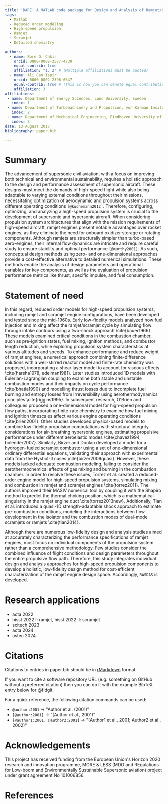 ```yaml
---
title: 'DARE: A MATLAB code package for Design and Analysis of Ramjet/scramjet Engines'
tags:
  - Matlab
  - Reduced order modeling
  - High-speed propulsion
  - Ramjet
  - Scramjet
  - Detailed chemistry 
 
authors:
  - name: Bore O. Cakir
    orcid: 0000-0002-3577-4730
    equal-contrib: true
    affiliation: "1, 2" # (Multiple affiliations must be quoted)
  - name: Ali Can Ispir
    orcid: 0000-0002-2396-6647
    equal-contrib: true # (This is how you can denote equal contributions between multiple authors)
    affiliation: 3
affiliations:
 - name: Department of Energy Sciences, Lund University, Sweden 
   index: 1
 - name: Department of Turbomachinery and Propulsion, von Karman Insitute for Fluid Dynamics, Belgium
   index: 2
 - name: Department of Mechanical Engineering, Eindhoven University of Technology, the Netherlands
   index: 3
date: 13 August 2017
bibliography: paper.bib

---
```


# Summary

The advancement of supersonic civil aviation, with a focus on improving both technical and environmental sustainability, requires a holistic approach to the design and performance assessment of supersonic aircraft. These designs must meet the demands of high-speed flight while also being adaptable to varying external conditions throughout their missions, necessitating optimization of aerodynamic and propulsion systems across different operating conditions `[@kuchemann2012]`. Therefore, configuring, optimizing, and analyzing a high-speed propulsion system is crucial to the development of supersonic and hypersonic aircraft. When considering propulsion system architectures that align with the mission requirements of high-speed aircraft, ramjet engines present notable advantages over rocket engines, as they eliminate the need for onboard oxidizer storage or rotating components. Although ramjets are structurally simpler than turbo-based aero-engines, their internal flow dynamics are intricate and require careful study to ensure stability and optimal performance `[@murthy2001]`. As such, conceptual design methods using zero- and one-dimensional approaches provide a cost-effective alternative to detailed numerical simulations. These methods enable the analysis of design parameters and operational variables for key components, as well as the evaluation of propulsion performance metrics like thrust, specific impulse, and fuel consumption.

# Statement of need

In this regard, reduced order models for high-speed propulsion systems, including ramjet and scramjet engine configurations, have been developed and tested since the mid-1960s. Early low-fidelity models analyzed how fuel injection and mixing affect the ramjet/scramjet cycle by simulating flow through intake contours using a two-shock approach \cite{bauer1966}. These models examined critical conditions in the combustion chamber, such as pre-ignition states, fuel mixing, ignition methods, and combustor length reduction, while exploring propulsion system characteristics at various altitudes and speeds. To enhance performance and reduce weight of ramjet engines, a numerical approach combining finite-difference solutions with a well-stirred reactor model and finite-rate chemistry was proposed, incorporating a shear layer model to account for viscous effects \cite{harsha1978, edelman1981}. Later studies introduced 1D models with Eulerian-Lagrangian coupling to examine both stable and unstable combustion modes and their impacts on cycle performance \cite{bhatia1990} and modelling thrust losses due to incomplete fuel burning and entropy losses from irreversibility using aerothermodynamics principles \cite{riggins1995}. In subsequent research, O'Brien and colleagues proposed a one-dimensional model for high-speed propulsion flow paths, incorporating finite-rate chemistry to examine how fuel mixing and ignition timescales affect various engine operating conditions \cite{brien2001}. Other studies developed physics-based models to combine low-fidelity propulsion computations with structural integrity considerations for air-breathing hypersonic engines, estimating propulsive performance under different aeroelastic modes \cite{chavez1994, bolender2007}. Similarly, Birzer and Doolan developed a model for a hydrogen-fueled scramjet combustor using a set of one-dimensional ordinary differential equations, validating their approach with experimental data from the Hyshot-II cases \cite{birzer2009quasi}. However, these models lacked adequate combustion modeling, failing to consider the aerothermochemical effects of gas mixing and burning in the combustion chamber. In order to resolve these issues, Torrez et al. created a reduced-order engine model for high-speed propulsion systems, simulating mixing and combustion in ramjet and scramjet engines \cite{torrez2011}. The authors improved their MASIV numerical tool by coupling it with the Shapiro method to predict the thermal choking position, which is a mathematical singularity in the ramjet engine duct \cite{torrez2013new}. Additionally, Tian et al. introduced a quasi-1D strength-adaptable shock approach to estimate pre-combustion conditions, modeling the interactions between flow development in the isolator and the combustion modes of dual-mode scramjets or ramjets \cite{tian2014}. 

Although there are numerous low-fidelity design and analysis studies aimed at accurately characterizing the performance specifications of ramjet engines, most focus on individual components of the propulsion system rather than a comprehensive methodology. Few studies consider the combined influence of flight conditions and design parameters throughout the entire propulsive flow path. Therefore, this study integrates individual design and analysis approaches for high-speed propulsion components to develop a holistic, low-fidelity design method for cost-efficient characterization of the ramjet engine design space. Accordingly, `RASDAS` is developed.

# Research applications

- acta 2022
- hisst 2022 I: ramjet, hisst 2022 II: scramjet
- scitech 2023
- acta 2024
- astec 2024 

# Citations

Citations to entries in paper.bib should be in
[rMarkdown](http://rmarkdown.rstudio.com/authoring_bibliographies_and_citations.html)
format.

If you want to cite a software repository URL (e.g. something on GitHub without a preferred
citation) then you can do it with the example BibTeX entry below for @fidgit.

For a quick reference, the following citation commands can be used:
- `@author:2001`  ->  "Author et al. (2001)"
- `[@author:2001]` -> "(Author et al., 2001)"
- `[@author1:2001; @author2:2001]` -> "(Author1 et al., 2001; Author2 et al., 2002)"

# Acknowledgements

This project has received funding from the European Union's Horizon 2020 research and innovation programme, MORE \& LESS (MDO and REgulations for Low-boom and Environmentally Sustainable Supersonic aviation) project under grant agreement No 101006856. 

# References
